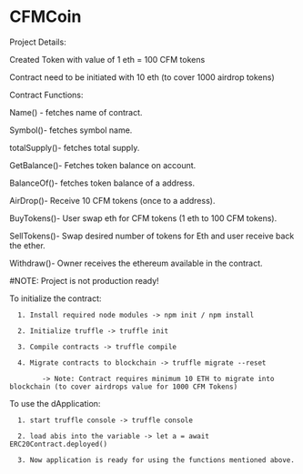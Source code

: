 # CFMCoin

Project Details:

Created Token with value of 1 eth = 100 CFM tokens

Contract need to be initiated with 10 eth (to cover 1000 airdrop tokens)

Contract Functions:

  Name() - fetches name of contract.
	
  Symbol()- fetches symbol name.
	
  totalSupply()- fetches total supply.
	
  GetBalance()- Fetches token balance on account.
	
  BalanceOf()- fetches token balance of a address.
	
  AirDrop()- Receive 10 CFM tokens (once to a address).
	
  BuyTokens()- User swap eth for CFM tokens (1 eth to 100 CFM tokens).
	
  SellTokens()- Swap desired number of tokens for Eth and user receive back the ether.
	
  Withdraw()- Owner receives the ethereum available in the contract. 
  
  #NOTE: Project is not production ready!
  
  To initialize the contract:
	
      1. Install required node modules -> npm init / npm install
			
      2. Initialize truffle -> truffle init
			
      3. Compile contracts -> truffle compile
			
      4. Migrate contracts to blockchain -> truffle migrate --reset
			
            -> Note: Contract requires minimum 10 ETH to migrate into blockchain (to cover airdrops value for 1000 CFM Tokens)
						
 To use the dApplication:
 
      1. start truffle console -> truffle console
			
      2. load abis into the variable -> let a = await ERC20Contract.deployed()
			
      3. Now application is ready for using the functions mentioned above.
